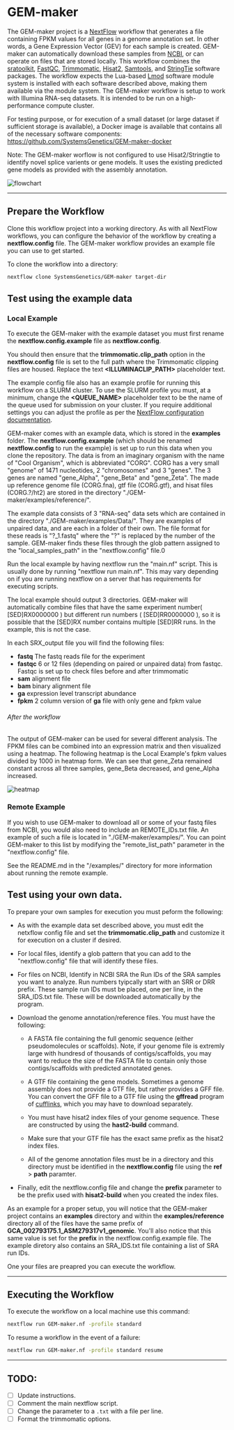 # GEM-maker

The GEM-maker project is a [NextFlow](https://www.nextflow.io/) workflow that generates a file containing FPKM values for all genes in a genome annotation set.
In other words, a Gene Expression Vector (GEV) for each sample is created. GEM-maker can automatically download these samples from [NCBI](https://www.ncbi.nlm.nih.gov/), or can operate on files that are stored locally.
This workflow combines the [sratoolkit](https://www.ncbi.nlm.nih.gov/books/NBK158900/), [FastQC](https://www.bioinformatics.babraham.ac.uk/projects/fastqc/), [Trimmomatic](http://www.usadellab.org/cms/?page=trimmomatic), [Hisat2](https://ccb.jhu.edu/software/hisat2/index.shtml), [Samtools](http://www.htslib.org/), and [StringTie](http://www.ccb.jhu.edu/software/stringtie/) software packages.
The workflow expects the Lua-based [Lmod](https://lmod.readthedocs.io/en/latest/) software module system is installed with each software described above, making them available via the module system.
The GEM-maker workflow is setup to work with Illumina RNA-seq datasets.
It is intended to be run on a high-performance compute cluster.

For testing purpose, or for execution of a small dataset (or large dataset if sufficient storage is available), a Docker image is available that contains all of the necessary software components: https://github.com/SystemsGenetics/GEM-maker-docker

Note: The GEM-maker worflow is not configured to use Hisat2/Stringtie to identify novel splice varients or gene models.
It uses the existing predicted gene models as provided with the assembly annotation.

![flowchart](flowchartgen.png)

---


## Prepare the Workflow

Clone this workflow project into a working directory.
As with all NextFlow workflows, you can configure the behavior of the workflow by creating a **nextflow.config** file.
The GEM-maker workflow provides an example file you can use to get started.

To clone the workflow into a directory:
```bash
nextflow clone SystemsGenetics/GEM-maker target-dir
```


## Test using the example data

### Local Example
To execute the GEM-maker with the example dataset you must first rename the **nextflow.config.example** file as **nextflow.config**.

You should then ensure that the **trimmomatic.clip_path** option in the **nextflow.config** file is set to the full path where the Trimmomatic clipping files are housed.  Replace the text **<ILLUMINACLIP_PATH>** placeholder text.

The example config file also has an example profile for running this workflow on a SLURM cluster. To use the SLURM profile you must, at a minimum, change the **<QUEUE_NAME>** placeholder text to be the name of the queue used for submission on your cluster.  If you require additional settings you can adjust the profile as per the [NextFlow configuration documentation](https://www.nextflow.io/docs/latest/config.html#config-profiles).

GEM-maker comes with an example data, which is stored in the **examples** folder. The **nextflow.config.example** (which should be renamed **nextflow.config** to run the example) is set up to run this data when you clone the repository. The data is from an imaginary organism with the name of "Cool Organism", which is abbreviated "CORG". CORG has a very small "genome" of 1471 nucleotides, 2 "chromosomes" and 3 "genes". The 3 genes are named "gene\_Alpha", "gene\_Beta" and "gene\_Zeta". The made up reference genome file (CORG.fna), gtf file (CORG.gtf), and hisat files (CORG.?/ht2) are stored in the directory "./GEM-maker/examples/reference/".

The example data consists of 3 "RNA-seq" data sets which are contained in the directory "./GEM-maker/examples/Data/". They are examples of unpaired data, and are each in a folder of their own. The file format for these reads is "?\_1.fastq" where the "?" is replaced by the number of the sample. GEM-maker finds these files through the glob pattern assigned to the "local\_samples\_path" in the "nextflow.config" file.0

Run the local example by having nextflow run the "main.nf" script. This is usually done by running "nextflow run main.nf". This may vary depending on if you are running nextflow on a server that has requirements for executing scripts.

The local example should output 3 directories. GEM-maker will automatically combine files that have the same experiment number( \[SED\]RX0000000 ) but different run numbers ( \[SED\]RR0000000 ), so it is possible that the \[SED\]RX number contains multiple \[SED\]RR runs. In the example, this is not the case.

In each SRX\_output file you will find the following files:
- **fastq**   The fastq reads file for the experiment
- **fastqc**  6 or 12 files (depending on paired or unpaired data) from fastqc. Fastqc is set up to check files before and after trimmomatic
- **sam**  alignment file
- **bam**   binary alignment file
- **ga**  expression level transcript abundance
- **fpkm**  2 column version of **ga** file with only gene and fpkm value

###### After the workflow

The output of GEM-maker can be used for several different analysis. The FPKM files can be combined into an expression matrix and then visualized using a heatmap. The following heatmap is the Local Example's fpkm values divided by 1000 in heatmap form. We can see that gene_Zeta remained constant across all three samples, gene_Beta decreased, and gene_Alpha increased.

![heatmap](heatmap.png)

### Remote Example
If you wish to use GEM-maker to download all or some of your fastq files from NCBI, you would also need to include an REMOTE\_IDs.txt file. An example of such a file is located in "./GEM-maker/examples/". You can point GEM-maker to this list by modifying the "remote\_list\_path" parameter in the "nextflow.config" file.

See the README.md in the "/examples/" directory for more information about running the remote example.

## Test using your own data.

To prepare your own samples for execution you must peform the following:

- As with the example data set described above, you must edit the netxflow config file and set the **trimmomatic.clip_path** and customize it for execution on a cluster if desired.

- For local files, identify a glob pattern that you can add to the "nextflow.config" file that will identify these files.

- For files on NCBI, Identify in NCBI SRA the Run IDs of the SRA samples you want to analyze.
  Run numbers tyipcally start with an SRR or DRR prefix.
  These sample run IDs must be placed, one per line, in the SRA_IDS.txt file.
  These will be downloaded automatically by the program.

- Download the genome annotation/reference files.
  You must have the following:

  - A FASTA file containing the full genomic sequence (either pseudomolecules or scaffolds). Note, if your genome file is extremly large with hundresd of thousands of contigs/scaffolds, you may want to reduce the size of the FASTA file to contain only those contigs/scaffolds with predicted annotated genes.

  - A GTF file containing the gene models. Sometimes a genome assembly does not provide a GTF file, but rather provides a GFF file. You can convert the GFF file to a GTF file using the **gffread** program of [cufflinks](http://cole-trapnell-lab.github.io/cufflinks/file_formats/), which you may have to download separately.

  - You must have hisat2 index files of your genome sequence.
    These are constructed by using the **hast2-build** command.

  - Make sure that your GTF file has the exact same prefix as the hisat2 index files.

  - All of the genome annotation files must be in a directory and this directory must be identified in the **nextflow.config** file using the **ref** > **path** paramter.

- Finally, edit the nextflow.config file and change the **prefix** parameter to be the prefix used with **hisat2-build** when you created the index files.

As an example for a proper setup, you will notice that the GEM-maker project contains an **examples** directory and within the **examples/reference** directory all of the files have the same prefix of **GCA_002793175.1_ASM279317v1_genomic**.
You'll also notice that this same value is set for the **prefix** in the nextflow.config.example file.
The example diretory also contains an SRA_IDS.txt file containing a list of SRA run IDs.

One your files are preapred you can execute the workflow.

---


## Executing the Workflow

To execute the workflow on a local machine use this command:
```bash
nextflow run GEM-maker.nf -profile standard
```

To resume a workflow in the event of a failure:
```bash
nextflow run GEM-maker.nf -profile standard resume
```



---

## TODO:

- [ ] Update instructions.
- [ ] Comment the main nextflow script.
- [ ] Change the parameter to a `.txt` with a file per line.
- [ ] Format the trimmomatic options.
